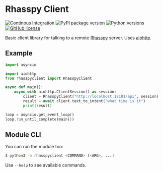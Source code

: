 # Rhasspy Client

[![Continous Integration](https://github.com/rhasspy/rhasspy-client/workflows/Tests/badge.svg)](https://github.com/rhasspy/rhasspy-client/actions)
[![PyPI package version](https://img.shields.io/pypi/v/rhasspy-client.svg)](https://pypi.org/project/rhasspy-client)
[![Python versions](https://img.shields.io/pypi/pyversions/rhasspy-client.svg)](https://www.python.org)
[![GitHub license](https://img.shields.io/github/license/rhasspy/rhasspy-client.svg)](https://github.com/rhasspy/rhasspy-client/blob/master/LICENSE)

Basic client library for talking to a remote [Rhasspy](https://rhasspy.readthedocs.io) server. Uses [aiohttp](https://aiohttp.readthedocs.io/en/stable/).

## Example

```python
import asyncio

import aiohttp
from rhasspyclient import RhasspyClient

async def main():
    async with aiohttp.ClientSession() as session:
        client = RhasspyClient("http://localhost:12101/api", session)
        result = await client.text_to_intent("what time is it")
        print(result)

loop = asyncio.get_event_loop()
loop.run_until_complete(main())
```

## Module CLI

You can run the module too:

```bash
$ python3 -m rhasspyclient <COMMAND> [<ARG>, ...]
```

Use `--help` to see available commands.
